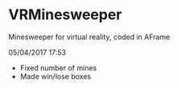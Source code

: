 # VRMinesweeper
Minesweeper for virtual reality, coded in AFrame

05/04/2017 17:53
- Fixed number of mines
- Made win/lose boxes

